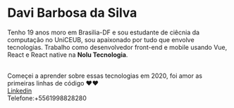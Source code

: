 # Davi Barbosa da Silva

Tenho 19 anos moro em Brasilia-DF e sou estudante de ciêcnia da computação no UniCEUB, sou apaixonado por tudo que envolve tecnologias.
Trabalho como desenvolvedor front-end e mobile usando Vue, React e React native na **Nolu Tecnologia**.

 <br/>Começei a aprender sobre essas tecnologias em 2020, foi amor as primeiras linhas de código ❤❤
 <br/><a href="https://www.linkedin.com/in/davi-barbosa-473211198">Linkedin</a>
 <br/>Telefone:+5561998828280
 
<!--
**Dabisilva/Dabisilva** is a ✨ _special_ ✨ repository because its `README.md` (this file) appears on your GitHub profile.

Here are some ideas to get you started:

- 🔭 I’m currently working on ...
- 🌱 I’m currently learning ...
- 👯 I’m looking to collaborate on ...
- 🤔 I’m looking for help with ...
- 💬 Ask me about ...
- 📫 How to reach me: ...
- 😄 Pronouns: ...
- ⚡ Fun fact: ...
-->
